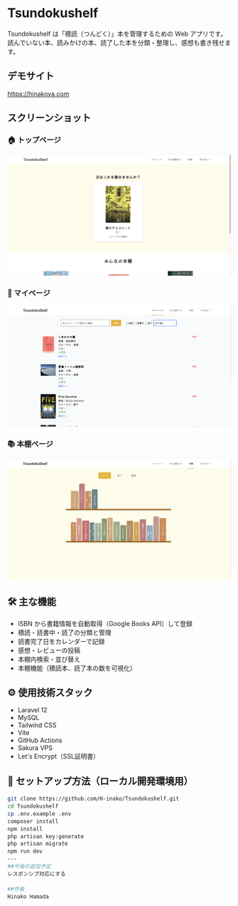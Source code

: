 # Tsundokushelf

Tsundokushelf は「積読（つんどく）」本を管理するための Web アプリです。  
読んでいない本、読みかけの本、読了した本を分類・整理し、感想も書き残せます。

## デモサイト
https://hinakoya.com

## スクリーンショット
### 🏠 トップページ
![トップページ](public/images/toppage.png)

### 👤 マイページ
![マイページ](public/images/dashboard.png)

### 📚 本棚ページ
![本棚](public/images/book-shelf.png)

## 🛠️ 主な機能
- ISBN から書籍情報を自動取得（Google Books API）して登録
- 積読・読書中・読了の分類と管理
- 読書完了日をカレンダーで記録
- 感想・レビューの投稿
- 本棚内検索・並び替え
- 本棚機能（積読本、読了本の数を可視化）


## ⚙️ 使用技術スタック
- Laravel 12
- MySQL
- Tailwind CSS
- Vite
- GitHub Actions
- Sakura VPS
- Let's Encrypt（SSL証明書）

## 🚀 セットアップ方法（ローカル開発環境用）

```bash
git clone https://github.com/H-inako/Tsundokushelf.git
cd Tsundokushelf
cp .env.example .env
composer install
npm install
php artisan key:generate
php artisan migrate
npm run dev
---
##今後の追加予定
レスポンシブ対応にする

##作者
Hinako Hamada
